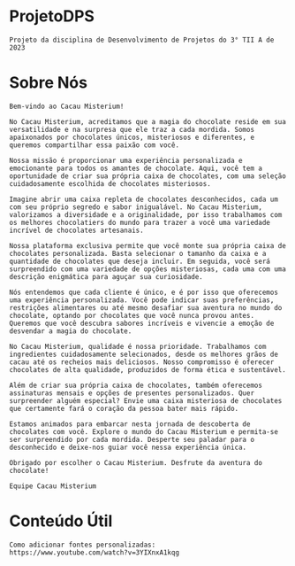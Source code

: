 # ProjetoDPS

    Projeto da disciplina de Desenvolvimento de Projetos do 3° TII A de 2023

# Sobre Nós

    Bem-vindo ao Cacau Misterium!

    No Cacau Misterium, acreditamos que a magia do chocolate reside em sua versatilidade e na surpresa que ele traz a cada mordida. Somos apaixonados por chocolates únicos, misteriosos e diferentes, e queremos compartilhar essa paixão com você.

    Nossa missão é proporcionar uma experiência personalizada e emocionante para todos os amantes de chocolate. Aqui, você tem a oportunidade de criar sua própria caixa de chocolates, com uma seleção cuidadosamente escolhida de chocolates misteriosos.

    Imagine abrir uma caixa repleta de chocolates desconhecidos, cada um com seu próprio segredo e sabor inigualável. No Cacau Misterium, valorizamos a diversidade e a originalidade, por isso trabalhamos com os melhores chocolatiers do mundo para trazer a você uma variedade incrível de chocolates artesanais.

    Nossa plataforma exclusiva permite que você monte sua própria caixa de chocolates personalizada. Basta selecionar o tamanho da caixa e a quantidade de chocolates que deseja incluir. Em seguida, você será surpreendido com uma variedade de opções misteriosas, cada uma com uma descrição enigmática para aguçar sua curiosidade.

    Nós entendemos que cada cliente é único, e é por isso que oferecemos uma experiência personalizada. Você pode indicar suas preferências, restrições alimentares ou até mesmo desafiar sua aventura no mundo do chocolate, optando por chocolates que você nunca provou antes. Queremos que você descubra sabores incríveis e vivencie a emoção de desvendar a magia do chocolate.

    No Cacau Misterium, qualidade é nossa prioridade. Trabalhamos com ingredientes cuidadosamente selecionados, desde os melhores grãos de cacau até os recheios mais deliciosos. Nosso compromisso é oferecer chocolates de alta qualidade, produzidos de forma ética e sustentável.

    Além de criar sua própria caixa de chocolates, também oferecemos assinaturas mensais e opções de presentes personalizados. Quer surpreender alguém especial? Envie uma caixa misteriosa de chocolates que certamente fará o coração da pessoa bater mais rápido.

    Estamos animados para embarcar nesta jornada de descoberta de chocolates com você. Explore o mundo do Cacau Misterium e permita-se ser surpreendido por cada mordida. Desperte seu paladar para o desconhecido e deixe-nos guiar você nessa experiência única.

    Obrigado por escolher o Cacau Misterium. Desfrute da aventura do chocolate!

    Equipe Cacau Misterium

# Conteúdo Útil

    Como adicionar fontes personalizadas:
    https://www.youtube.com/watch?v=3YIXnxA1kqg
